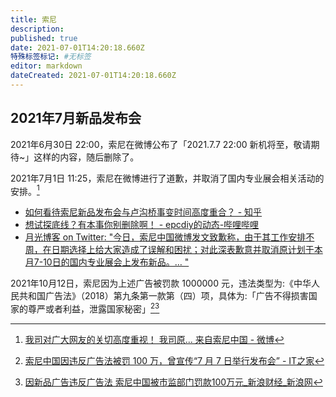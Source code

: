 ```yaml
---
title: 索尼
description: 
published: true
date: 2021-07-01T14:20:18.660Z
特殊标签标记: #无标签
editor: markdown
dateCreated: 2021-07-01T14:20:18.660Z
---
```


## 2021年7月新品发布会

2021年6月30日 22:00，索尼在微博公布了「2021.7.7 22:00 新机将至，敬请期待~」这样的内容，随后删除了。

2021年7月1日 11:25，索尼在微博进行了道歉，并取消了国内专业展会相关活动的安排。[^KmHFgzDKf]

[^KmHFgzDKf]: [我司对广大网友的关切高度重视！ 我司原... 来自索尼中国 - 微博](https://archive.is/KjNW2 "https://weibo.com/3103768347/KmHFgzDKf")

+ [如何看待索尼新品发布会与卢沟桥事变时间高度重合？ - 知乎](https://web.archive.org/web/20210701042624/https://www.zhihu.com/question/469183453)
+ [想试探底线？有本事你别删除啊！ - epcdiy的动态-哔哩哔哩](https://archive.is/vR4ew "https://t.bilibili.com/542309762240031711?tab=2")
+ [月光博客 on Twitter: "今日，索尼中国微博发文致歉称，由于其工作安排不周，在日期选择上给大家造成了误解和困扰；对此深表歉意并取消原计划于本月7-10日的国内专业展会上发布新品。… "](https://web.archive.org/web/20210701062954/https://twitter.com/williamlong/status/1410455530150121476)

2021年10月12日，索尼因为上述广告被罚款 1000000 元，违法类型为:《中华人民共和国广告法》（2018）第九条第一款第（四）项，具体为:「广告不得损害国家的尊严或者利益，泄露国家秘密」[^029][^qtyu20]

[^029]: [索尼中国因违反广告法被罚 100 万，曾宣传“7 月 7 日举行发布会” - IT之家](https://web.archive.org/web/20211018034001/https://www.ithome.com/0/581/029.htm)

[^qtyu20]: [因新品广告违反广告法 索尼中国被市监部门罚款100万元_新浪财经_新浪网](https://web.archive.org/web/20211018131935/https://finance.sina.com.cn/chanjing/gsnews/2021-10-18/doc-iktzqtyu2062835.shtml)
